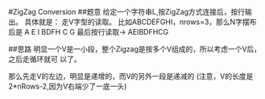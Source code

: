 #ZigZag Conversion
##题意
给定一个字符串L,按ZigZag方式连接后，按行输出。
具体就是： 走V字型的读取。
比如ABCDEFGHI，nrows=3，那么N字摆布后是
A E I
BDFH
C G
最后按行读取-> AEIBDFHCG

##思路
明显一个V是一小段，整个Zigzag是按多个V组成的，所以考虑一个V后，之后走循环就可
以了。

那么先走V的左边，明显是递增的，而V的另外一段是递减的
(注意，V的长度是2\*nRows-2,因为V右端少了一底一头)


